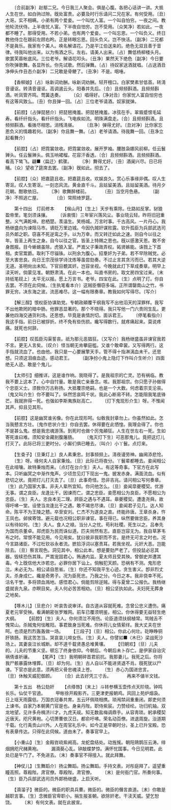 <!-- { "loadSidebar": true } -->
　　〔合前副净〕赵鄢二兄。今日我三人聚会。俱是心腹。各把心话讲一讲。大抵人生在世。如白驹过隙。旣处富贵。必要及时行乐请问二兄在家。有何受用。〔丑〕大哥。实不相瞒。小弟有两个爱妾。一个叫忧人富。一个叫自怕穷。一夜之间。教他轮流伏侍。上半夜忧人富。下半夜自怕穷。岂不受用。〔众笑净〕若如此。一夜都不睡了。那得受用。不若小弟。也有两个爱妾。一个叫忘恩。一个叫负义。终日教他侍立在跟前左顾右盻。正是转眼忘恩。回头负义。岂不快活。〔副净〕二兄都不是眞乐。我家有个美人。唤名解语花。乃是平江伯送来的。绝色无双且善于音律。待我叫他出来。以为侑酒之乐。左右。请美人出来。〔占〕舞低杨柳楼头月。歌罢芙蓉帐底风。三位老爷。解语花叩头。〔丑净〕果然天下绝色〔副净〕今日要你吹弹歌舞。各显所长。你先试歌。然后弹舞。〔占〕待奴家送酒就唱。〔占送酒丑净伸头作丑态介副净〕二兄敢是骨鲠了。〔丑净〕不是。咽唾。 

　　【香柳娘】〔占〕咏新词劝酬。咏新词劝酬。轻开檀口。白家樊素甘低首。转淸音谩讴。转淸音谩讴。高调遏云头。阳春并先后。〔合〕且频频斟酒。且频频斟酒。听凤管齐鸣。莺簧迭奏。 
　　〔众〕唱得好。〔净对丑〕你家忧人富自怕穷也有这等风致么。〔丑〕你且弹一回。〔占〕三位老爷请酒。奴家就弹。 

　　【前腔】〔占弹琵琶介〕把琵琶掩羞。把琵琶掩羞。冰弦在手。翠眉蹙恨毛延寿。看纤纤指头。看纤纤指头。飞电疾如流。明珠满盘走。〔合〕且频频斟酒。且频频斟酒。看拨尽相思。消残淸昼。 
　　〔丑净〕弹得尤好。〔丑对净〕比你家忘恩负义的情趣若何。〔副净〕你且舞一舞。〔占〕老爷请酒。待我舞一回。〔丑净立起看舞介〕 

　　【前腔】〔占〕把霓裳敛收。把霓裳敛收。展开罗袖。腰肢袅娜风前柳。任云鬟亸头。任云鬟亸头。佩玉响裙榴。花容汗香透。〔合〕且频频斟酒。且频频斟酒。看高下鸶飞。翩■〈扁迁〉鹤骤。 
　　〔净〕舞得尤好。〔丑〕酒阑兴尽。日已将晡。〔众〕望收了筵席去罢。〔副净〕旣如此。彻去了。 

　　【前腔】〔众〕把嘉筵且收。把嘉筵且收。欢娱良久。赏心乐事缘非偶。叹人生寄沤。叹人生寄沤。一刻恣风流。黄金直千斗。且姑留美酒。且姑留美酒。待月夕花朝。酣歌依旧。 
　　〔净〕歌舞醉楼前。　　　　〔丑〕当空月色悬。 
　　〔副净〕不照逃亡屋。　　　　〔合〕常照绮罗筵。 

　　第十四出　灯前修本 
　　【缑山月】〔生上〕天步有乘除。仕路如反掌。豺狼盈帝里。笔剑须诛攘。 
　　〔诉衷情〕三年宦兴落风尘。事业晓云轻。昨将旧冠重整。义气满乾坤。悲栖楚。羡温生。笑杨城。万言时事。千古高风。一片丹心。我杨继盛向为谏阻马市。谪贬万里边城。今因仇贼奸谋败露。钦升孤臣为兵部武选司员外郞之职。窃喜不死逆鸾之手。以为万幸。而又转迁如此之速。则自今以往之年。皆圣上再生之身。自今以往之官。皆圣上特赐之恩也。旣以感激天恩。敢不舍身图报。目今蜥蜴虽除。虎狼入室。严嵩父子秉政弄权。妬贤嫉能。诛戮上下首相。卖官鬻爵。取利下尽锱铢。以刑余为腹心。招羣奸为子弟。若不早除贼党。必至大害忠良。向日王宗茂徐学诗沈炼等虽尝劾奏。不过止言其贪污而已。若其大逆无道。圣明尙出未知。下官目覩其奸。岂容坐视。今晚就此灯下草成奏章。明早上渎天听。倘蒙见准。朝野肃淸。在此一本也。叫直书房的。取文房四宝过来。〔末持纸笔砚上〕太平无以报。愿上万言书。老爷。四宝在此。〔生〕点明了灯。你自去罢。不须在此伺候。〔生执笔看本介〕这贼臣僭窃多端。正所谓罄南山之竹。书罪无穷。决东海之波。流恶难尽。这一幅有限奏章。教我如何写得尽。〔写介〕 

　　【解三酲】恨权臣协谋助党。专朝政顚覆干纲我写不出他滔天的深罪样。我写不出他欺罔的暗中肠。他罪恶显著的。那个不晓得。我只写他一门六贵同生乱。更兼他四海交通货利场。还思想。毕竟是衷情剀切。面诉君王。 
　　〔停笔看指介〕我这手指。前日已被拶折。终不免有些伤损。纔写得数行。就疼痛起来。莫说疼痛。就死也何辞。 

　　【前腔】叹孤臣沟渠誓丧。祇为那元恶猖狂。〔又写介〕我杨继盛虽非谏官我若不言。更无人言矣。〔叹介〕怪当朝无肯攀庭槛。又谁个敢牵裳。又写得两行。这手指就流血了。也由他。我只是一心要展擎天手。管不得十指淋漓血未干。还思想。只须这泪痕血迹。感动君王。 
　　〔副净扮小鬼上隐灯下作叫介生听介〕四面绝无人迹。敢是个鬼儿。 

　　【太师引】细推详。这是谁作响。我晓得了。是我祖宗的亡灵。恐有祸临。教我不要上这本了。心中自忖量。敢是我亡亲垂念。咳。我那祖宗。你只愿子孙做得个忠臣义士。须敎你万古称扬。大抵覆宗绝嗣。也是一个大数。何虑着宗支沦丧。〔鬼又叫介生〕你不要叫了。纵然恁哀鸣千状。我此心断易不转。怎能阻我笔底锋芒。我就拚得一死。也强如李斯夷族赵高亡。 
　　〔灯下鬼现形介生〕呀。不惟闻其声。抑且见其形。 

　　【前腔】这是幽冥谁劣像。你在此现形呵。似敎我封章勿上。你虽然如此。怎当我戆言方壮。〔鬼作悲状介生〕你自去罢。休得要在此恓惶。我理会得了。你也不是甚么鬼。想是我忠魂游荡。到死时也做个厉鬼顚狂。人生在世左右一死。生如寄死谁曰难。须知安金藏剖腹屠肠。 
　　〔鬼灭灯下生〕可恶那鬼儿。竟把这灯儿打灭了。此际已将三更时分。小厮们俱已睡去。〔叫介〕小丫鬟。点灯来。 

　　【生查子】〔旦秉灯上〕良人素秉忠。封事频频上。淸夜谩劳神。幽阃添悲怆。 
　　〔生〕呀。缘何夫人自家秉烛。〔旦〕此际已将夜分。丫鬟辈都睡去。妾闻相公在此喧嚷。故特秉烛而来。〔点灯在台介生〕夫人。有这等奇事。下官方在此写本。只听幽冥之中渐作鬼声。少顷忽见灯下现出一鬼。披发赤身。满面流血。似有悲切之状。竟把灯儿打灭去了。〔旦〕此事奇怪。恐非吉兆。请问相公写何奏章。〔生〕此乃国家大事。非夫人辈所宜知。你问他怎么。〔旦〕妾闻皐夔稷契。优游无事。谓之良臣。龙逢比干。因谏而亡。谓之忠臣。妾愿相公为良臣。不愿相公为忠臣。〔生〕夫人。忠良本无二理。顾臣之遇与不遇耳。皋夔稷契。遭逢尧舜。故得吁咈一堂。设使当龙逢比干之遇。敢不竭忠尽谏。〔旦〕妾闻君子见几。达人知命。陈平不为王陵之戆。卒至安刘。仁杰不为遂良之直。终能祚唐。王章杀身。忤王凤也。邺侯寄馆。避元载也况相公职非谏官。事在得已。纵然要做忠臣。养其身以有待如何。〔生〕夫人。食人之禄。当分人之忧。苟利社稷。死生以之。吕奉先为国而杀董卓。郑虎臣为民而诛似道。匹夫尙然有志。直臣岂容无为。我自草茅韦布之时。常恨不能见用。今见用矣。犹曰彼非我职而不言。是终无可言之时也。况今言路诸臣。不过杜钦谷永者流。摭拾浮词以塞责耳。若我坐视。元奸大恶。岂能除去。〔旦〕察言观色。洞见其中。相公此本。想是要劾严老了。但投鼠必忌其器。毁椟恐伤其珠。严嵩宠固君心。贿通内监。夏太师且受其殃。曾御史并遭其毒。今上旣信他大诈若忠。必罪你居下讪上。倘触犯天颜。恐祸有不测。鬼形悲泣。未必无为。相公请自思省。〔生〕你还不知我平生心迹。贪生害义。卽非烈丈夫。杀身成仁。纔是奇男子。况为臣死忠。乃我之分。今日之本。我非侥幸不死。沽名干誉。多将颈血溅地。感悟君心。倘能剪除逆贼。得与夏曾二公报仇。我杨继盛就丧九泉。亦瞑目矣。夫人何必苦苦相劝。〔旦〕相公坚执如此。夫妇死无葬身之地矣。 

　　【啄木儿】〔旦悲介〕听哀吿说审详。自古道从容就死难。念曾公忠义遭伤。痛夏老元宰受殃。看满朝密张罗雉网。前车已覆须明鉴。相公。你休得要无益轻生绝大纲。 
　　【前腔】〔生〕夫人。你何须泣不用伤。论臣道须扶纲植常。骂贼舌不愧常山。杀贼鬼何怯睢阳。事君致身当死难。你休将儿女情萦绊。我大丈夫在世呵。也须是烈烈轰轰做一场。 
　　【三段子】〔旦〕相公。你此心何壮。矻睁睁铜肝铁肠。我这苦怎当。哭哀哀儿啼女伤。〔生〕夫人。你譬如■〈木巳〉梁战死沙场上。其妻哀泣长城断。却不道千载贤愚总堆黄壤。 
　　【归朝欢】〔旦〕儿夫的。儿夫的节重义坚。顿忘了终身依仰。今朝后。今朝后未卜存亡。是伊家自诒灾祸倩谁祈禳。 
　　【尾声】〔生〕我明朝碎首君前抗。我那妻儿。我死之后。你将我尸骸暴露休埋葬。〔旦〕却为何。〔生〕古人自以不能进贤退不肖。旣死犹以尸谏。下官亦是此意。须再把义骨忠魂渎上苍。 
　　〔生〕赤心为国进忠言。　　　　〔旦〕休触天威犯御颜。 
　　〔合〕此去好凭三寸舌。　　　　再来不値半文钱。 

　　第十五出　杨公劾奸 
　　【点绛唇】〔末上〕斗转参横玉壶传点天阶晓。钟鸣长乐。仙仗千官遶。 
　　甲帐徐开殿影齐。三更津吏报朝鸡。风回上苑炉烟袅。日上瑶天雨露低。万国衣冠春共育。五云环佩晓相携。琐闱禁闼重重闭。郞吏何须上谏书。自家乃本朝黄门官是也。身亲丹陛。职侍紫宸。力赞经纶。功归机轴。双龙地望。见许多舟楫济川才。九虎天觇。知无数盐梅调鼎手。从容靑琐。躬承稷契近唐天。咫尺黄袍。心切萧曹依汉日。都俞吁咈。荣名动百僚。进退周旋。治道期千载。化行禹贡山川外。人在周官礼乐中。如今正是早朝时分。圣上已升宝殿。恐有表章传达。只得在此伺候。道由未了。奏事官早上。 

　　【小重山】〔生〕金殿岧峣紫阙高。龙蛇盘结处。动旌旄。朝阳鳷鹊压云涛。绯烟拥咫尺赭黄袍。 
　　漏滴葵心乱。钟敲蝶梦惊。满怀忧国事。今日见明君。此处已是午门了。不免进去。〔末〕奏事官不得擅入。就此拜舞。 

　　【神仗儿】〔生舞蹈介〕扬尘舞蹈。扬尘舞蹈。手持文表。对彤庭拜了。遥望重瞳高照。尊殿陛。肃官僚。尊殿陛。肃官僚。 
　　〔末〕是何衙门官。所奏何事。〔生〕臣乃兵部武选司员外郞杨继盛。上启天听。 

　　【滴溜子】微臣的。微臣的职具兵曹。微臣的。微臣的僭言直道。〔末〕你敢是越职言事。〔生〕念微臣官卑职小。捐生报圣朝。欲除奸老。干渎天威。望乞恕饶。 
　　〔末〕有何文表。就在此披宣。 

